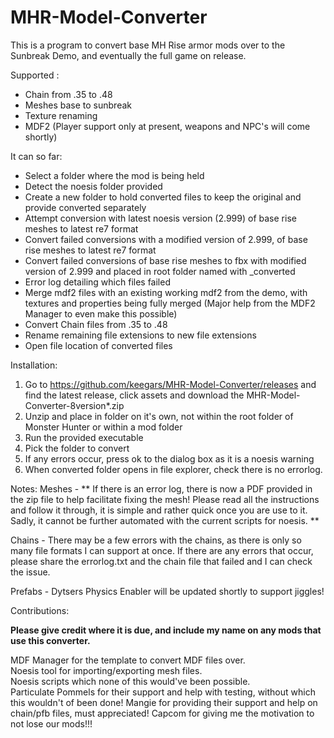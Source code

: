 # MHR-Model-Converter

This is a program to convert base MH Rise armor mods over to the Sunbreak Demo, and eventually the full game on release.

Supported :
* Chain from .35 to .48
* Meshes base to sunbreak
* Texture renaming
* MDF2 (Player support only at present, weapons and NPC's will come shortly)

It can so far:
* Select a folder where the mod is being held
* Detect the noesis folder provided
* Create a new folder to hold converted files to keep the original and provide converted separately 
* Attempt conversion with latest noesis version (2.999) of base rise meshes to latest re7 format
* Convert failed conversions with a modified version of 2.999, of base rise meshes to latest re7 format
* Convert failed conversions of base rise meshes to fbx with modified version of 2.999 and placed in root folder named with _converted
* Error log detailing which files failed 
* Merge mdf2 files with an existing working mdf2 from the demo, with textures and properties being fully merged (Major help from the MDF2 Manager to even make this possible)
* Convert Chain files from .35 to .48
* Rename remaining file extensions to new file extensions
* Open file location of converted files

Installation:
1. Go to https://github.com/keegars/MHR-Model-Converter/releases and find the latest release, click assets and download the MHR-Model-Converter-8version*.zip
2. Unzip and place in folder on it's own, not within the root folder of Monster Hunter or within a mod folder
3. Run the provided executable
4. Pick the folder to convert
5. If any errors occur, press ok to the dialog box as it is a noesis warning
6. When converted folder opens in file explorer, check there is no errorlog.

Notes:
Meshes - 
** If there is an error log, there is now a PDF provided in the zip file to help facilitate fixing the mesh! Please read all the instructions and follow it through, it is simple and rather quick once you are use to it. Sadly, it cannot be further automated with the current scripts for noesis. **


Chains - 
There may be a few errors with the chains, as there is only so many file formats I can support at once. If there are any errors that occur, please share the errorlog.txt and the chain file that failed and I can check the issue.

Prefabs - 
Dytsers Physics Enabler will be updated shortly to support jiggles!

Contributions:  
  
**Please give credit where it is due, and include my name on any mods that use this converter.**  

MDF Manager for the template to convert MDF files over.  
Noesis tool for importing/exporting mesh files.  
Noesis scripts which none of this would've been possible.  
Particulate Pommels for their support and help with testing, without which this wouldn't of been done!
Mangie for providing their support and help on chain/pfb files, must appreciated!
Capcom for giving me the motivation to not lose our mods!!!  
